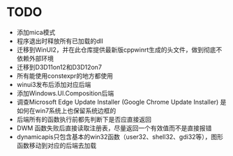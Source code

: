 # TODO

- 添加mica模式
- 程序退出时释放所有已加载的dll
- 迁移到WinUI2，并在此仓库提供最新版cppwinrt生成的头文件，做到彻底不依赖外部环境
- 迁移到D3D11on12和D3D12on7
- 所有能使用constexpr的地方都使用
- winui3发布后添加对应后端
- 添加Windows.UI.Composition后端
- 调查Microsoft Edge Update Installer (Google Chrome Update Installer) 是如何在win7系统上也保留系统边框的
- 后端所有的函数执行前都先判断下是否应直接返回
- DWM 函数失败后直接读取注册表，尽量返回一个有效值而不是直接报错
- dynamicapis只包含基本的win32函数（user32、shell32、gdi32等），图形函数移动到对应的后端去加载
